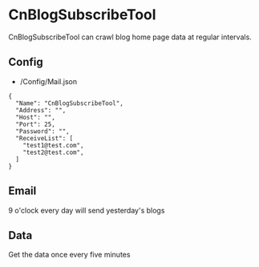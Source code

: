 # CnBlogSubscribeTool
CnBlogSubscribeTool can crawl blog home page data at regular intervals.

## Config

- /Config/Mail.json

````
{
  "Name": "CnBlogSubscribeTool",
  "Address": "",
  "Host": "",
  "Port": 25,
  "Password": "",
  "ReceiveList": [
    "test1@test.com",
    "test2@test.com",
  ] 
}
````

## Email

9 o'clock every day will send yesterday's blogs

## Data

Get the data once every five minutes
